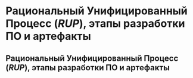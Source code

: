 Рациональный Унифицированный Процесс (_RUP_), этапы разработки ПО и артефакты
====

Рациональный Унифицированный Процесс (_RUP_), этапы разработки ПО и артефакты
----
